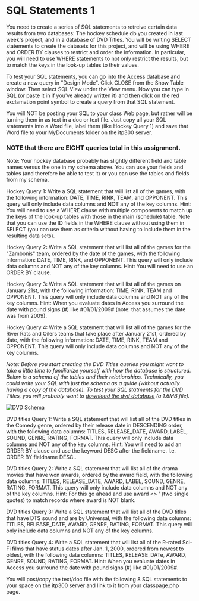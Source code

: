 SQL Statements 1
================

You need to create a series of SQL statements to retreive certain data results from two databases: The hockey schedule db you created in last week's project, and in a database of DVD Titles. You will be writing SELECT statements to create the datasets for this project, and will be using WHERE and ORDER BY clauses to restrict and order the information. In particular, you will need to use WHERE statements to not only restrict the results, but to match the keys in the look-up tables to their values. 

To test your SQL statements, you can go into the Access database and create a new query in "Design Mode". Click CLOSE from the Show Table window. Then select SQL View under the View menu. Now you can type in SQL (or paste it in if you've already written it) and then click on the red exclamation point symbol to create a query from that SQL statement. 

You will NOT be posting your SQL to your class Web page, but rather will be turning them in as text in a doc or text file. Just copy all your SQL statements into a Word file, label them (like Hockey Query 1) and save that Word file to your MyDocuments folder on the itp300 server. 

### NOTE that there are EIGHT queries total in this assignment.

Note: Your hockey database probably has slightly different field and table names versus the one in my schema above. You can use your fields and tables (and therefore be able to test it) or you can use the tables and fields from my schema. 

Hockey Query 1:
Write a SQL statement that will list all of the games, with the following information: DATE, TIME, RINK, TEAM, and OPPONENT. This query will only include data columns and NOT any of the key columns. Hint: You will need to use a WHERE clause with multiple components to match up the keys of the look-up tables with those in the main (schedule) table. Note that you can use the ID fields in the WHERE clause without using them in SELECT (you can use them as criteria without having to include them in the resulting data sets). 

Hockey Query 2: 
Write a SQL statement that will list all of the games for the "Zambonis" team, ordered by the date of the games, with the following information: DATE, TIME, RINK, and OPPONENT. This query will only include data columns and NOT any of the key columns. Hint: You will need to use an ORDER BY clause. 

Hockey Query 3: 
Write a SQL statement that will list all of the games on January 21st, with the following information: TIME, RINK, TEAM and OPPONENT. This query will only include data columns and NOT any of the key columns. Hint: When you evaluate dates in Access you surround the date with pound signs (#) like #01/01/2009# (note: that assumes the date was from 2009). 

Hockey Query 4: 
Write a SQL statement that will list all of the games for the River Rats and Oilers teams that take place after January 21st, ordered by date, with the following information: DATE, TIME, RINK, TEAM and OPPONENT. This query will only include data columns and NOT any of the key columns. 

_Note: Before you start creating the DVD Titles queries you might want to take a little time to familiarize yourself with how the database is structured. Below is a schema of the tables and their relationships. Technically, you could write your SQL with just the schema as a guide (without actually having a copy of the database). To test your SQL statments for the DVD Titles, you will probably want to [download the dvd database](http://itpwebdev.usc.edu/resources/dvd.zip) (a 1.6MB file)._

 ![DVD Schema](http://itpwebdev.usc.edu/images/dvd_relationships.gif)

DVD titles Query 1: 
Write a SQL statement that will list all of the DVD titles in the Comedy genre, ordered by their release date in DESCENDING order, with the following data columns: TITLES, RELEASE_DATE, AWARD, LABEL, SOUND, GENRE, RATING, FORMAT. This query will only include data columns and NOT any of the key columns. Hint: You will need to add an ORDER BY clause and use the keyword DESC after the fieldname. I.e. ORDER BY fieldname DESC..

DVD titles Query 2: 
Write a SQL statement that will list all of the drama movies that have won awards, ordered by the award field, with the following data columns: TITLES, RELEASE_DATE, AWARD, LABEL, SOUND, GENRE, RATING, FORMAT. This query will only include data columns and NOT any of the key columns. Hint: For this go ahead and use award <> ' (two single quotes) to match records where award is NOT blank. 

DVD titles Query 3: 
Write a SQL statement that will list all of the DVD titles that have DTS sound and are by Universal, with the following data columns: TITLES, RELEASE_DATE, AWARD, GENRE, RATING, FORMAT. This query will only include data columns and NOT any of the key columns. 

DVD titles Query 4: 
Write a SQL statement that will list all of the R-rated Sci-Fi films that have status dates after Jan. 1, 2000, ordered from newest to oldest, with the following data columns: TITLES, RELEASE_DATe, AWARD, GENRE, SOUND, RATING, FORMAT. Hint: When you evaluate dates in Access you surround the date with pound signs (#) like #01/01/2009#. 

You will post/copy the text/doc file with the following 8 SQL statements to your space on the itp300 server and link to it from your classpage.php page. 